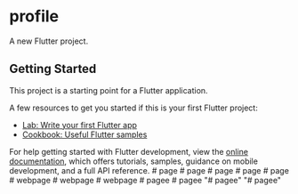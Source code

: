 # profile

A new Flutter project.

## Getting Started

This project is a starting point for a Flutter application.

A few resources to get you started if this is your first Flutter project:

- [Lab: Write your first Flutter app](https://docs.flutter.dev/get-started/codelab)
- [Cookbook: Useful Flutter samples](https://docs.flutter.dev/cookbook)

For help getting started with Flutter development, view the
[online documentation](https://docs.flutter.dev/), which offers tutorials,
samples, guidance on mobile development, and a full API reference.
#   p a g e  
 #   p a g e  
 #   p a g e  
 #   p a g e  
 #   p a g e  
 #   w e b p a g e  
 #   w e b p a g e  
 #   w e b p a g e  
 #   p a g e e  
 #   p a g e e  
 "# pagee" 
"# pagee" 
